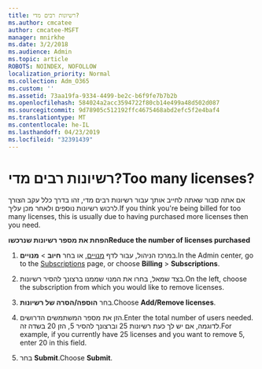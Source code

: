 ```yaml
---
title: רשיונות רבים מדי?
ms.author: cmcatee
author: cmcatee-MSFT
manager: mnirkhe
ms.date: 3/2/2018
ms.audience: Admin
ms.topic: article
ROBOTS: NOINDEX, NOFOLLOW
localization_priority: Normal
ms.collection: Adm_O365
ms.custom: ''
ms.assetid: 73aa19fa-9334-4499-be2c-b6f9fe7b7b2b
ms.openlocfilehash: 584024a2acc3594722f80cb14e499a48d502d087
ms.sourcegitcommit: 9d78905c512192ffc4675468abd2efc5f2e4baf4
ms.translationtype: MT
ms.contentlocale: he-IL
ms.lasthandoff: 04/23/2019
ms.locfileid: "32391439"
---
```

# <a name="too-many-licenses"></a><span data-ttu-id="2081a-102">רשיונות רבים מדי?</span><span class="sxs-lookup"><span data-stu-id="2081a-102">Too many licenses?</span></span>

<span data-ttu-id="2081a-103">אם אתה סבור שאתה לחייב אותך עבור רשיונות רבים מדי, זהו בדרך כלל עקב הצורך לרכוש רשיונות נוספים ולאחר מכן עליך.</span><span class="sxs-lookup"><span data-stu-id="2081a-103">If you think you're being billed for too many licenses, this is usually due to having purchased more licenses then you need.</span></span>
  
 <span data-ttu-id="2081a-104">**הפחת את מספר רשיונות שנרכשו**</span><span class="sxs-lookup"><span data-stu-id="2081a-104">**Reduce the number of licenses purchased**</span></span>
  
1. <span data-ttu-id="2081a-105">במרכז הניהול, עבור לדף [מנויים](https://go.microsoft.com/fwlink/p/?linkid=842054), או בחר **חיוב** \> **מנויים**.</span><span class="sxs-lookup"><span data-stu-id="2081a-105">In the Admin center, go to the [Subscriptions](https://go.microsoft.com/fwlink/p/?linkid=842054) page, or choose **Billing** \> **Subscriptions**.</span></span>
    
2. <span data-ttu-id="2081a-106">בצד שמאל, בחרו את המנוי שממנו ברצונך להסיר רשיונות.</span><span class="sxs-lookup"><span data-stu-id="2081a-106">On the left, choose the subscription from which you would like to remove licenses.</span></span>
    
3. <span data-ttu-id="2081a-107">בחר **הוספה/הסרה של רשיונות**.</span><span class="sxs-lookup"><span data-stu-id="2081a-107">Choose **Add/Remove licenses**.</span></span>
    
4. <span data-ttu-id="2081a-108">הזן את מספר המשתמשים הדרושים.</span><span class="sxs-lookup"><span data-stu-id="2081a-108">Enter the total number of users needed.</span></span> <span data-ttu-id="2081a-109">לדוגמה, אם יש לך כעת רשיונות 25 וברצונך להסיר 5, הזן 20 בשדה זה.</span><span class="sxs-lookup"><span data-stu-id="2081a-109">For example, if you currently have 25 licenses and you want to remove 5, enter 20 in this field.</span></span>
    
5. <span data-ttu-id="2081a-110">בחר **Submit**.</span><span class="sxs-lookup"><span data-stu-id="2081a-110">Choose **Submit**.</span></span>
    

